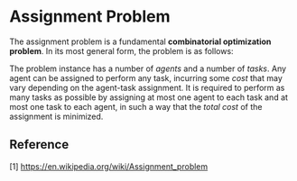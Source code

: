 # Assignment Problem

The assignment problem is a fundamental **combinatorial optimization problem**. In its most general form, the problem is as follows:

The problem instance has a number of *agents* and a number of *tasks*. Any agent can be assigned to perform any task, incurring some *cost* that may vary depending on the agent-task assignment. It is required to perform as many tasks as possible by assigning at most one agent to each task and at most one task to each agent, in such a way that the *total cost* of the assignment is minimized.

## Reference

[1] https://en.wikipedia.org/wiki/Assignment_problem
